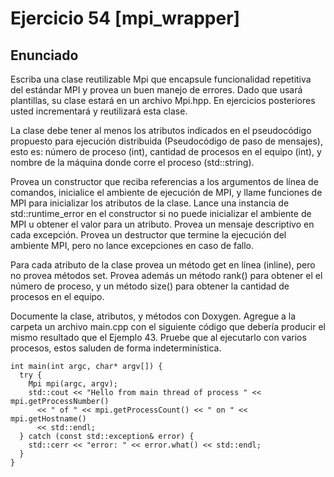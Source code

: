 # Ejercicio 54 [mpi_wrapper]

## Enunciado

Escriba una clase reutilizable Mpi que encapsule funcionalidad repetitiva del estándar MPI y provea un buen manejo de errores. Dado que usará plantillas, su clase estará en un archivo Mpi.hpp. En ejercicios posteriores usted incrementará y reutilizará esta clase.

La clase debe tener al menos los atributos indicados en el pseudocódigo propuesto para ejecución distribuida (Pseudocódigo de paso de mensajes), esto es: número de proceso (int), cantidad de procesos en el equipo (int), y nombre de la máquina donde corre el proceso (std::string).

Provea un constructor que reciba referencias a los argumentos de línea de comandos, inicialice el ambiente de ejecución de MPI, y llame funciones de MPI para inicializar los atributos de la clase. Lance una instancia de std::runtime_error en el constructor si no puede inicializar el ambiente de MPI u obtener el valor para un atributo. Provea un mensaje descriptivo en cada excepción. Provea un destructor que termine la ejecución del ambiente MPI, pero no lance excepciones en caso de fallo.

Para cada atributo de la clase provea un método get en línea (inline), pero no provea métodos set. Provea además un método rank() para obtener el el número de proceso, y un método size() para obtener la cantidad de procesos en el equipo.

Documente la clase, atributos, y métodos con Doxygen. Agregue a la carpeta un archivo main.cpp con el siguiente código que debería producir el mismo resultado que el Ejemplo 43. Pruebe que al ejecutarlo con varios procesos, estos saluden de forma indeterminística.

```
int main(int argc, char* argv[]) {
  try {
    Mpi mpi(argc, argv);
    std::cout << "Hello from main thread of process " << mpi.getProcessNumber()
      << " of " << mpi.getProcessCount() << " on " << mpi.getHostname()
      << std::endl;
  } catch (const std::exception& error) {
    std::cerr << "error: " << error.what() << std::endl;
  }
}
```

